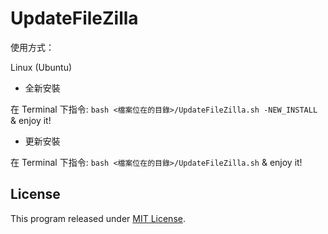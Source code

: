 # UpdateFileZilla

使用方式：

Linux (Ubuntu)


* 全新安裝

在 Terminal 下指令: `bash <檔案位在的目錄>/UpdateFileZilla.sh -NEW_INSTALL` & enjoy it!

* 更新安裝

在 Terminal 下指令: `bash <檔案位在的目錄>/UpdateFileZilla.sh` & enjoy it!

## License

This program released under [MIT License](LICENSE).
